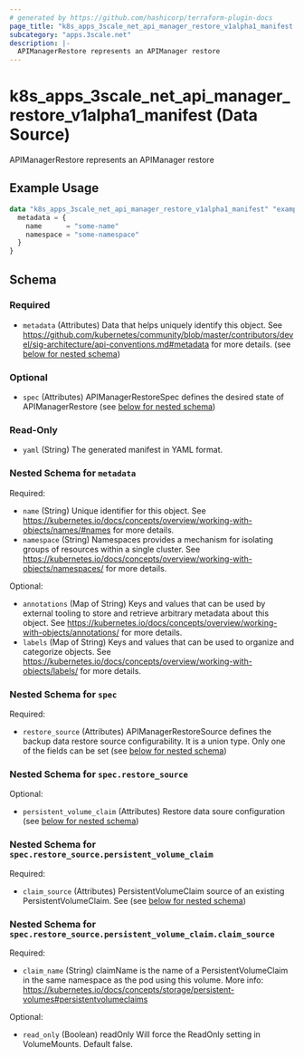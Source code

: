 ```yaml
---
# generated by https://github.com/hashicorp/terraform-plugin-docs
page_title: "k8s_apps_3scale_net_api_manager_restore_v1alpha1_manifest Data Source - terraform-provider-k8s"
subcategory: "apps.3scale.net"
description: |-
  APIManagerRestore represents an APIManager restore
---
```


# k8s_apps_3scale_net_api_manager_restore_v1alpha1_manifest (Data Source)

APIManagerRestore represents an APIManager restore

## Example Usage

```terraform
data "k8s_apps_3scale_net_api_manager_restore_v1alpha1_manifest" "example" {
  metadata = {
    name      = "some-name"
    namespace = "some-namespace"
  }
}
```

<!-- schema generated by tfplugindocs -->
## Schema

### Required

- `metadata` (Attributes) Data that helps uniquely identify this object. See https://github.com/kubernetes/community/blob/master/contributors/devel/sig-architecture/api-conventions.md#metadata for more details. (see [below for nested schema](#nestedatt--metadata))

### Optional

- `spec` (Attributes) APIManagerRestoreSpec defines the desired state of APIManagerRestore (see [below for nested schema](#nestedatt--spec))

### Read-Only

- `yaml` (String) The generated manifest in YAML format.

<a id="nestedatt--metadata"></a>
### Nested Schema for `metadata`

Required:

- `name` (String) Unique identifier for this object. See https://kubernetes.io/docs/concepts/overview/working-with-objects/names/#names for more details.
- `namespace` (String) Namespaces provides a mechanism for isolating groups of resources within a single cluster. See https://kubernetes.io/docs/concepts/overview/working-with-objects/namespaces/ for more details.

Optional:

- `annotations` (Map of String) Keys and values that can be used by external tooling to store and retrieve arbitrary metadata about this object. See https://kubernetes.io/docs/concepts/overview/working-with-objects/annotations/ for more details.
- `labels` (Map of String) Keys and values that can be used to organize and categorize objects. See https://kubernetes.io/docs/concepts/overview/working-with-objects/labels/ for more details.


<a id="nestedatt--spec"></a>
### Nested Schema for `spec`

Required:

- `restore_source` (Attributes) APIManagerRestoreSource defines the backup data restore source configurability. It is a union type. Only one of the fields can be set (see [below for nested schema](#nestedatt--spec--restore_source))

<a id="nestedatt--spec--restore_source"></a>
### Nested Schema for `spec.restore_source`

Optional:

- `persistent_volume_claim` (Attributes) Restore data soure configuration (see [below for nested schema](#nestedatt--spec--restore_source--persistent_volume_claim))

<a id="nestedatt--spec--restore_source--persistent_volume_claim"></a>
### Nested Schema for `spec.restore_source.persistent_volume_claim`

Required:

- `claim_source` (Attributes) PersistentVolumeClaim source of an existing PersistentVolumeClaim. See (see [below for nested schema](#nestedatt--spec--restore_source--persistent_volume_claim--claim_source))

<a id="nestedatt--spec--restore_source--persistent_volume_claim--claim_source"></a>
### Nested Schema for `spec.restore_source.persistent_volume_claim.claim_source`

Required:

- `claim_name` (String) claimName is the name of a PersistentVolumeClaim in the same namespace as the pod using this volume. More info: https://kubernetes.io/docs/concepts/storage/persistent-volumes#persistentvolumeclaims

Optional:

- `read_only` (Boolean) readOnly Will force the ReadOnly setting in VolumeMounts. Default false.
